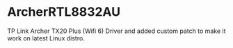 # ArcherRTL8832AU
TP Link Archer TX20 Plus (Wifi 6) Driver and added custom patch to make it work on latest Linux distro. 
